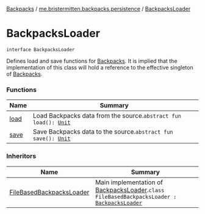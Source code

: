 [Backpacks](../../index.md) / [me.bristermitten.backpacks.persistence](../index.md) / [BackpacksLoader](./index.md)

# BackpacksLoader

`interface BackpacksLoader`

Defines load and save functions for [Backpacks](../../me.bristermitten.backpacks.api/-backpacks/index.md).
It is implied that the implementation of this class will hold a reference to the effective singleton of [Backpacks](../../me.bristermitten.backpacks.api/-backpacks/index.md).

### Functions

| Name | Summary |
|---|---|
| [load](load.md) | Load Backpacks data from the source.`abstract fun load(): `[`Unit`](https://kotlinlang.org/api/latest/jvm/stdlib/kotlin/-unit/index.html) |
| [save](save.md) | Save Backpacks data to the source.`abstract fun save(): `[`Unit`](https://kotlinlang.org/api/latest/jvm/stdlib/kotlin/-unit/index.html) |

### Inheritors

| Name | Summary |
|---|---|
| [FileBasedBackpacksLoader](../-file-based-backpacks-loader/index.md) | Main implementation of [BackpacksLoader](./index.md).`class FileBasedBackpacksLoader : `[`BackpacksLoader`](./index.md) |
